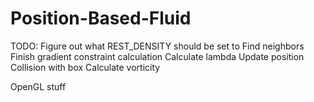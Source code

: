 Position-Based-Fluid
====================

TODO:
  Figure out what REST_DENSITY should be set to
  Find neighbors
  Finish gradient constraint calculation
  Calculate lambda
  Update position
  Collision with box
  Calculate vorticity
  
  
  
  OpenGL stuff

